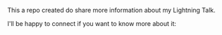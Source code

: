 This a repo created do share more information about my Lightning Talk.

I'll be happy to connect if you want to know more about it:

